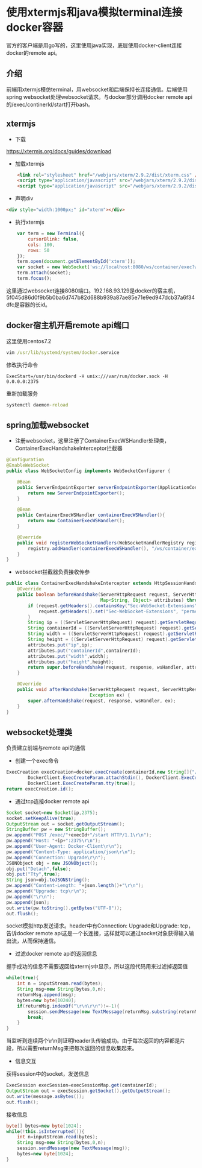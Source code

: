 # 使用xtermjs和java模拟terminal连接docker容器

官方的客户端是用go写的，这里使用java实现，底层使用docker-client连接docker的remote api。

## 介绍
前端用xtermjs模仿terminal，用websocket和后端保持长连接通信。后端使用spring websocket处理websocket请求。与docker部分调用docker remote api的/exec/continerId/start打开bash。

## xtermjs
- 下载  

https://xtermjs.org/docs/guides/download

- 加载xtermjs
```html
    <link rel="stylesheet" href="/webjars/xterm/2.9.2/dist/xterm.css" />
    <script type="application/javascript" src="/webjars/xterm/2.9.2/dist/xterm.js"></script>
    <script type="application/javascript" src="/webjars/xterm/2.9.2/dist/addons/attach/attach.js"></script>
```
- 声明div
```html
<div style="width:1000px;" id="xterm"></div>
```

- 执行xtermjs
```javascript
    var term = new Terminal({
        cursorBlink: false,
        cols: 100,
        rows: 50
    });
    term.open(document.getElementById('xterm'));
    var socket = new WebSocket('ws://localhost:8080/ws/container/exec?width=100&height=50&ip=192.168.93.129&containerId=5f045d86d0f9b5b0ba6d747b82d688b939a87ae85e71e9ed947dcb37a6f34dfc');
    term.attach(socket);
    term.focus();
```
这里通过websocket连接8080端口。192.168.93.129是docker的宿主机，5f045d86d0f9b5b0ba6d747b82d688b939a87ae85e71e9ed947dcb37a6f34dfc是容器的长id。

## docker宿主机开启remote api端口
这里使用centos7.2
```cmd
vim /usr/lib/systemd/system/docker.service
```
修改执行命令
```text
ExecStart=/usr/bin/dockerd -H unix:///var/run/docker.sock -H 0.0.0.0:2375
```
重新加载服务
```cmd
systemctl daemon-reload
```

## spring加载websocket
- 注册websocket，这里注册了ContainerExecWSHandler处理类，ContainerExecHandshakeInterceptor拦截器
```java
@Configuration
@EnableWebSocket
public class WebSocketConfig implements WebSocketConfigurer {

    @Bean
    public ServerEndpointExporter serverEndpointExporter(ApplicationContext context) {
        return new ServerEndpointExporter();
    }

    @Bean
    public ContainerExecWSHandler containerExecWSHandler(){
        return new ContainerExecWSHandler();
    }

    @Override
    public void registerWebSocketHandlers(WebSocketHandlerRegistry registry) {
        registry.addHandler(containerExecWSHandler(), "/ws/container/exec").addInterceptors(new ContainerExecHandshakeInterceptor()).setAllowedOrigins("*");
    }
}
```

- websocket拦截器负责接收传参
```java
public class ContainerExecHandshakeInterceptor extends HttpSessionHandshakeInterceptor {
    @Override
    public boolean beforeHandshake(ServerHttpRequest request, ServerHttpResponse response, WebSocketHandler wsHandler,
                                   Map<String, Object> attributes) throws Exception {
        if (request.getHeaders().containsKey("Sec-WebSocket-Extensions")) {
            request.getHeaders().set("Sec-WebSocket-Extensions", "permessage-deflate");
        }
        String ip = ((ServletServerHttpRequest) request).getServletRequest().getParameter("ip");
        String containerId = ((ServletServerHttpRequest) request).getServletRequest().getParameter("containerId");
        String width = ((ServletServerHttpRequest) request).getServletRequest().getParameter("width");
        String height = ((ServletServerHttpRequest) request).getServletRequest().getParameter("height");
        attributes.put("ip",ip);
        attributes.put("containerId",containerId);
        attributes.put("width",width);
        attributes.put("height",height);
        return super.beforeHandshake(request, response, wsHandler, attributes);
    }

    @Override
    public void afterHandshake(ServerHttpRequest request, ServerHttpResponse response, WebSocketHandler wsHandler,
                               Exception ex) {
        super.afterHandshake(request, response, wsHandler, ex);
    }
}
```
## websocket处理类
负责建立前端与remote api的通信
- 创建一个exec命令
```java
ExecCreation execCreation=docker.execCreate(containerId,new String[]{"/bin/bash"},
        DockerClient.ExecCreateParam.attachStdin(), DockerClient.ExecCreateParam.attachStdout(), DockerClient.ExecCreateParam.attachStderr(),
        DockerClient.ExecCreateParam.tty(true));
return execCreation.id();
```
- 通过tcp连接docker remote api
```java
Socket socket=new Socket(ip,2375);
socket.setKeepAlive(true);
OutputStream out = socket.getOutputStream();
StringBuffer pw = new StringBuffer();
pw.append("POST /exec/"+execId+"/start HTTP/1.1\r\n");
pw.append("Host: "+ip+":2375\r\n");
pw.append("User-Agent: Docker-Client\r\n");
pw.append("Content-Type: application/json\r\n");
pw.append("Connection: Upgrade\r\n");
JSONObject obj = new JSONObject();
obj.put("Detach",false);
obj.put("Tty",true);
String json=obj.toJSONString();
pw.append("Content-Length: "+json.length()+"\r\n");
pw.append("Upgrade: tcp\r\n");
pw.append("\r\n");
pw.append(json);
out.write(pw.toString().getBytes("UTF-8"));
out.flush();
```
socket模拟http发送请求。header中有Connection: Upgrade和Upgrade: tcp，告诉docker remote api这是一个长连接，这样就可以通过socket对象获得输入输出流，从而保持通信。
- 过滤docker remote api的返回信息

握手成功的信息不需要返回给xtermjs中显示，所以这段代码用来过滤掉返回值
```java
while(true){
    int n = inputStream.read(bytes);
    String msg=new String(bytes,0,n);
    returnMsg.append(msg);
    bytes=new byte[10240];
    if(returnMsg.indexOf("\r\n\r\n")!=-1){
        session.sendMessage(new TextMessage(returnMsg.substring(returnMsg.indexOf("\r\n\r\n")+4,returnMsg.length())));
        break;
    }
}
```
当监听到连续两个\r\n则证明header头传输成功。由于每次返回的内容都是片段，所以需要returnMsg来把每次返回的信息收集起来。  

- 信息交互

获得session中的socket，发送信息
```java
ExecSession execSession=execSessionMap.get(containerId);
OutputStream out = execSession.getSocket().getOutputStream();
out.write(message.asBytes());
out.flush();
```
接收信息
```java
byte[] bytes=new byte[1024];
while(!this.isInterrupted()){
    int n=inputStream.read(bytes);
    String msg=new String(bytes,0,n);
    session.sendMessage(new TextMessage(msg));
    bytes=new byte[1024];
}
```


